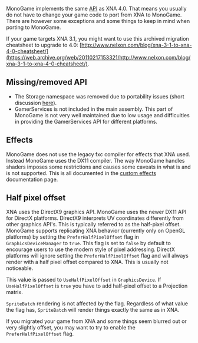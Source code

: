 MonoGame implements the same [API](https://en.wikipedia.org/wiki/Application_programming_interface)
as XNA 4.0. That means you usually do not have to change your game code to port from XNA to
MonoGame. There are however some exceptions and some things to keep in mind when porting to MonoGame.

If your game targets XNA 3.1, you might want to use this archived migration cheatsheet to upgrade
to 4.0: [http://www.nelxon.com/blog/xna-3-1-to-xna-4-0-cheatsheet/](https://web.archive.org/web/20110217153321/http://www.nelxon.com/blog/xna-3-1-to-xna-4-0-cheatsheet/).

## Missing/removed API

- The Storage namespace was removed due to portability issues (short discussion [here](https://github.com/MonoGame/MonoGame/issues/4311)).
- GamerServices is not included in the main assembly. This part of MonoGame is not very well maintained due to low usage and difficulties
in providing the GamerServices API for different platforms.

## Effects

MonoGame does not use the legacy fxc compiler for effects that XNA used. Instead MonoGame uses the DX11 compiler.
The way MonoGame handles shaders imposes some restrictions and causes some caveats in what is and is not supported.
This is all documented in the [custom effects](custom_effects.md) documentation page.

## Half pixel offset

XNA uses the DirectX9 graphics API. MonoGame uses the newer DX11 API for DirectX platforms.
DirectX9 interprets UV coordinates differently from other graphics API's. This is typically
referred to as the half-pixel offset. 
MonoGame supports replicating XNA behavior (currently only on OpenGL platforms) by setting
the `PreferHalfPixelOffset` flag in `GraphicsDeviceManager` to `true`. This flag is
set to `false` by default to encourage users to use the modern style of pixel addressing.
DirectX platforms will ignore setting the `PreferHalfPixelOffset` flag and will
always render with a half pixel offset compared to XNA. This is usually not noticeable.

This value is passed to `UseHalfPixelOffset` in `GraphicsDevice`. If `UseHalfPixelOffset`
is `true` you have to add half-pixel offset to a Projection matrix.

`SpriteBatch` rendering is not affected by the flag. Regardless of what value the flag has,
`SpriteBatch` will render things exactly the same as in XNA.

If you migrated your game from XNA and some things seem blurred out or very slightly offset,
you may want to try to enable the `PreferHalfPixelOffset` flag.

